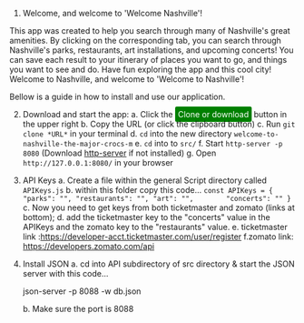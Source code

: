 1. Welcome, and welcome to 'Welcome Nashville'! 

This app was created to help you search through many of Nashville's great amenities. By clicking on the corresponding tab, you can search through Nashville's parks, restaurants, art installations, and upcoming concerts! You can save each result to your itinerary of places you want to go, and things you want to see and do. Have fun exploring the app and this cool city! Welcome to Nashville, and welcome to 'Welcome to Nashville'!

Bellow is a guide in how to install and use our application.


2. Download and start the app:
    a. Click the <span style="color: white; background-color: green; border-radius: 3px; padding: 5px">Clone or download</span> button in the upper right
    b. Copy the URL (or click the clipboard button)
    c. Run `git clone *URL*` in your terminal
    d. `cd` into the new directory `welcome-to-nashville-the-major-crocs-m`
    e. `cd` into to `src/`
    f. Start `http-server -p 8080` (Download [http-server](https://github.com/http-party/http-server#readme) if not installed)
    g. Open `http://127.0.0.1:8080/` in your browser

3. API Keys
    a. Create a file within the general Script directory called `APIKeys.js`
    b. within this folder copy this code...
    `
    const APIKeys = {
    "parks": "",
    "restaurants": "",
    "art": "",       
    "concerts": ""
    }
    `
    c. Now you need to get keys from both ticketmaster and zomato (links at bottom);
    d. add the ticketmaster key to the "concerts" value in the APIKeys and the zomato key to the "restaurants" value.
    e. ticketmaster link :https://developer-acct.ticketmaster.com/user/register
    f.zomato link: https://developers.zomato.com/api

4. Install JSON
    a. cd into API subdirectory of src directory & start the JSON
    server with this code...

    json-server -p 8088 -w db.json 

    b. Make sure the port is 8088

